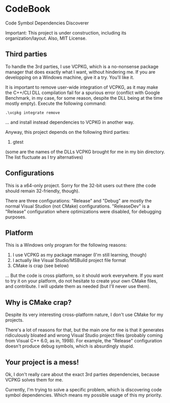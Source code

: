 # CodeBook

Code Symbol Dependencies Discoverer

Important: This project is under construction, including its organization/layout. Also, MIT License.


## Third parties

To handle the 3rd parties, I use VCPKG, which is a no-nonsense package manager that does exactly what I want, without hindering me. If you are developping on a Windows machine, give it a try. You'll like it.

It is important to remove user-wide integration of VCPKG, as it may make the C++/CLI DLL compilation fail for a spurious error (conflict with Google Benchmark, in my case, for some reason, despite the DLL being at the time mostly empty). Execute the following command:

```
.\vcpkg integrate remove
```

... and install instead dependencies to VCPKG in another way.

Anyway, this project depends on the following third parties:

1. gtest

(some are the names of the DLLs VCPKG brought for me in my bin directory. The list fluctuate as I try alternatives)

## Configurations

This is a x64-only project. Sorry for the 32-bit users out there (the code should remain 32-friendly, though).

There are three configurations: "Release" and "Debug" are mostly the normal Visual Studion (not CMake) configurations. "ReleaseDev" is a "Release" configuration where optimizations were disabled, for debugging purposes.

## Platform

This is a Windows only program for the following reasons:

1. I use VCPKG as my package manager (I'm still learning, though)
1. I actually like Visual Studio/MSBuild project file format
1. CMake is crap (see below)

... But the code is cross platform, so it should work everywhere. If you want to try it on your platform, do not hesitate to create your own CMake files, and contribute. I will update them as needed (but I'll never use them).

## Why is CMake crap?

Despite its very interesting cross-platform nature, I don't use CMake for my projects.

There's a lot of reasons for that, but the main one for me is that it generates ridiculously bloated and wrong Visual Studio project files (probably coming from Visual C++ 6.0, as in, 1998). For example, the "Release" configuration doesn't produce debug symbols, which is absurdingly stupid.

## Your project is a mess!

Ok, I don't really care about the exact 3rd parties dependencies, because VCPKG solves them for me.

Currently, I'm trying to solve a specific problem, which is discovering code symbol dependencies. Which means my possible usage of this my priority.
